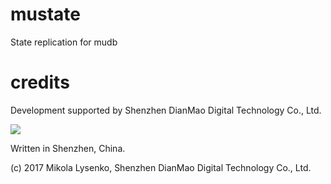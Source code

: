 # mustate
State replication for mudb

# credits
Development supported by Shenzhen DianMao Digital Technology Co., Ltd.

<img src="https://raw.githubusercontent.com/mikolalysenko/mudb/master/img/logo.png" />

Written in Shenzhen, China.

(c) 2017 Mikola Lysenko, Shenzhen DianMao Digital Technology Co., Ltd.
